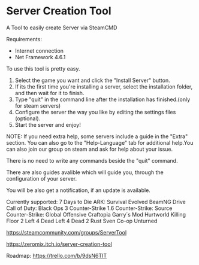 # Server Creation Tool
A Tool to easily create Server via SteamCMD

Requirements:
- Internet connection
- Net Framework 4.6.1

To use this tool is pretty easy.

1) Select the game you want and click the "Install Server" button.
2) If its the first time you're installing a server, select the installation folder, and then wait for it to finish.
3) Type "quit" in the command line after the installation has finished.(only for steam servers)
4) Configure the server the way you like by editing the settings files (optional).
5) Start the server and enjoy!

NOTE: If you need extra help, some servers include a guide in the "Extra" section. You can also go to the "Help-Language" tab for additional help.You can also join our group on steam and ask for help about your issue.

There is no need to write any commands beside the "quit" command.

There are also guides avalible which will guide you, through the configuration of your server.

You will be also get a notification, if an update is available.

Currently supported:
7 Days to Die
ARK: Survival Evolved
BeamNG Drive
Call of Duty: Black Ops 3
Counter-Strike 1.6
Counter-Strike: Source
Counter-Strike: Global Offensive
Craftopia
Garry´s Mod
Hurtworld
Killing Floor 2
Left 4 Dead
Left 4 Dead 2
Rust
Sven Co-op
Unturned

https://steamcommunity.com/groups/ServerTool

https://zeromix.itch.io/server-creation-tool

Roadmap:
https://trello.com/b/9dsN6TIT
